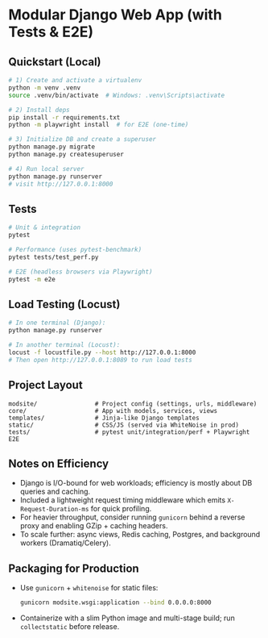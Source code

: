 # Modular Django Web App (with Tests & E2E)

## Quickstart (Local)

```bash
# 1) Create and activate a virtualenv
python -m venv .venv
source .venv/bin/activate  # Windows: .venv\Scripts\activate

# 2) Install deps
pip install -r requirements.txt
python -m playwright install  # for E2E (one-time)

# 3) Initialize DB and create a superuser
python manage.py migrate
python manage.py createsuperuser

# 4) Run local server
python manage.py runserver
# visit http://127.0.0.1:8000
```

## Tests

```bash
# Unit & integration
pytest

# Performance (uses pytest-benchmark)
pytest tests/test_perf.py

# E2E (headless browsers via Playwright)
pytest -m e2e
```

## Load Testing (Locust)

```bash
# In one terminal (Django):
python manage.py runserver

# In another terminal (Locust):
locust -f locustfile.py --host http://127.0.0.1:8000
# Then open http://127.0.0.1:8089 to run load tests
```

## Project Layout

```
modsite/                # Project config (settings, urls, middleware)
core/                   # App with models, services, views
templates/              # Jinja-like Django templates
static/                 # CSS/JS (served via WhiteNoise in prod)
tests/                  # pytest unit/integration/perf + Playwright E2E
```

## Notes on Efficiency

- Django is I/O-bound for web workloads; efficiency is mostly about DB queries and caching.
- Included a lightweight request timing middleware which emits `X-Request-Duration-ms` for quick profiling.
- For heavier throughput, consider running `gunicorn` behind a reverse proxy and enabling GZip + caching headers.
- To scale further: async views, Redis caching, Postgres, and background workers (Dramatiq/Celery).

## Packaging for Production

- Use `gunicorn` + `whitenoise` for static files:
  ```bash
  gunicorn modsite.wsgi:application --bind 0.0.0.0:8000
  ```
- Containerize with a slim Python image and multi-stage build; run `collectstatic` before release.
```

